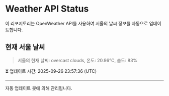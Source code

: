 
# Weather API Status

이 리포지토리는 OpenWeather API를 사용하여 서울의 날씨 정보를 자동으로 업데이트합니다.

## 현재 서울 날씨
> 서울의 현재 날씨: overcast clouds, 온도: 20.96°C, 습도: 83%

⏳ 업데이트 시간: 2025-09-26 23:57:36 (UTC)

---
자동 업데이트 봇에 의해 관리됩니다.
